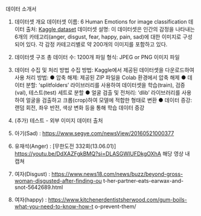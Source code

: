 데이터 소개서

1. 데이터셋 개요
데이터셋 이름: 6 Human Emotions for image classification
데이터 출처:
[Kaggle
dataset](https://www.kaggle.com/datasets/yousefmohamed20/sentiment-images-classifier)
데이터셋 설명: 이 데이터셋은 인간의 감정을 나타내는 6개의 카테고리(anger, disgust,
fear, happy, pain, sad)에 대한 이미지로 구성되어 있다. 각 감정 카테고리별로 약
200개의 이미지를 포함하고 있다.

2. 데이터셋 구조
총 데이터 수: 1200개
파일 형식: JPEG or PNG 이미지 파일
3. 데이터 수집 및 처리 방법
수집 방법: Kaggle에서 제공된 데이터셋을 다운로드하여 사용
처리 방법:
● 압축 해제: 제공된 ZIP 파일을 Colab 환경에서 압축 해제
● 데이터 분할: ‘splitfolders’ 라이브러리를 사용하여 데이터셋을 학습(train),
검증(val), 테스트(test) 세트로 분할
● 얼굴 검출 및 전처리: ‘dlib’ 라이브러리를 사용하여 얼굴을 검출하고
크롭(crop)하여 모델에 적합한 형태로 변환
● 데이터 증강: 랜덤 회전, 좌우 반전, 색상 변화 등을 통해 학습 데이터 증강
4. (추가) 테스트 - 외부 이미지 데이터 출처
1. 아기(Sad) : https://www.segye.com/newsView/20160521000377
2. 유재석(Anger) : [무한도전 332회(13.06.01)]
https://youtu.be/DdXAZFgkBMQ?si=DLASGWIUFDkgOXhA 해당 영상 내 캡쳐
3. 여자(Disgust) :
https://www.news18.com/news/buzz/beyond-gross-woman-disgusted-after-finding-ou
t-her-partner-eats-earwax-and-snot-5642689.html
4. 여자(happy) :
https://www.kitchenerdentistsherwood.com/gum-boils-what-you-need-to-know-how-t
o-prevent-them/
